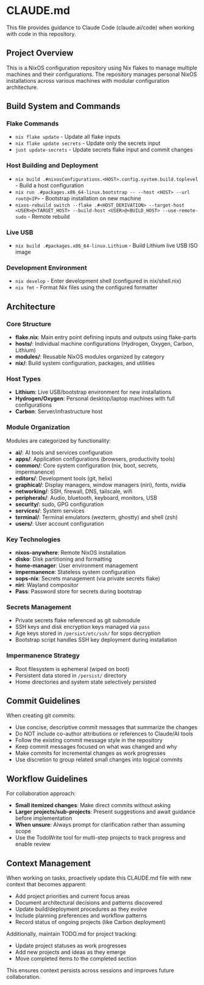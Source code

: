 # CLAUDE.md

This file provides guidance to Claude Code (claude.ai/code) when working with code in this repository.

## Project Overview

This is a NixOS configuration repository using Nix flakes to manage multiple machines and their configurations. The repository manages personal NixOS installations across various machines with modular configuration architecture.

## Build System and Commands

### Flake Commands
- `nix flake update` - Update all flake inputs
- `nix flake update secrets` - Update only the secrets input
- `just update-secrets` - Update secrets flake input and commit changes

### Host Building and Deployment
- `nix build .#nixosConfigurations.<HOST>.config.system.build.toplevel` - Build a host configuration
- `nix run .#packages.x86_64-linux.bootstrap -- --host <HOST> --url root@<IP>` - Bootstrap installation on new machine
- `nixos-rebuild switch --flake .#<HOST_DERIVATION> --target-host <USER>@<TARGET_HOST> --build-host <USER>@<BUILD_HOST> --use-remote-sudo` - Remote rebuild

### Live USB
- `nix build .#packages.x86_64-linux.Lithium` - Build Lithium live USB ISO image

### Development Environment
- `nix develop` - Enter development shell (configured in nix/shell.nix)
- `nix fmt` - Format Nix files using the configured formatter

## Architecture

### Core Structure
- **flake.nix**: Main entry point defining inputs and outputs using flake-parts
- **hosts/**: Individual machine configurations (Hydrogen, Oxygen, Carbon, Lithium)
- **modules/**: Reusable NixOS modules organized by category
- **nix/**: Build system configuration, packages, and utilities

### Host Types
- **Lithium**: Live USB/bootstrap environment for new installations
- **Hydrogen/Oxygen**: Personal desktop/laptop machines with full configurations
- **Carbon**: Server/infrastructure host

### Module Organization
Modules are categorized by functionality:
- **ai/**: AI tools and services configuration
- **apps/**: Application configurations (browsers, productivity tools)
- **common/**: Core system configuration (nix, boot, secrets, impermanence)
- **editors/**: Development tools (git, helix)
- **graphical/**: Display managers, window managers (niri), fonts, nvidia
- **networking/**: SSH, firewall, DNS, tailscale, wifi
- **peripherals/**: Audio, bluetooth, keyboard, monitors, USB
- **security/**: sudo, GPG configuration
- **services/**: System services
- **terminal/**: Terminal emulators (wezterm, ghostty) and shell (zsh)
- **users/**: User account configuration

### Key Technologies
- **nixos-anywhere**: Remote NixOS installation
- **disko**: Disk partitioning and formatting
- **home-manager**: User environment management
- **impermanence**: Stateless system configuration
- **sops-nix**: Secrets management (via private secrets flake)
- **niri**: Wayland compositor
- **Pass**: Password store for secrets during bootstrap

### Secrets Management
- Private secrets flake referenced as git submodule
- SSH keys and disk encryption keys managed via `pass`
- Age keys stored in `/persist/etc/ssh/` for sops decryption
- Bootstrap script handles SSH key deployment during installation

### Impermanence Strategy
- Root filesystem is ephemeral (wiped on boot)
- Persistent data stored in `/persist/` directory
- Home directories and system state selectively persisted

## Commit Guidelines

When creating git commits:
- Use concise, descriptive commit messages that summarize the changes
- Do NOT include co-author attributions or references to Claude/AI tools
- Follow the existing commit message style in the repository
- Keep commit messages focused on what was changed and why
- Make commits for incremental changes as work progresses
- Use discretion to group related small changes into logical commits

## Workflow Guidelines

For collaboration approach:
- **Small itemized changes**: Make direct commits without asking
- **Larger projects/sub-projects**: Present suggestions and await guidance before implementation
- **When unsure**: Always prompt for clarification rather than assuming scope
- Use the TodoWrite tool for multi-step projects to track progress and enable review

## Context Management

When working on tasks, proactively update this CLAUDE.md file with new context that becomes apparent:
- Add project priorities and current focus areas
- Document architectural decisions and patterns discovered
- Update build/deployment procedures as they evolve
- Include planning preferences and workflow patterns
- Record status of ongoing projects (like Carbon deployment)

Additionally, maintain TODO.md for project tracking:
- Update project statuses as work progresses
- Add new projects and ideas as they emerge
- Move completed items to the completed section

This ensures context persists across sessions and improves future collaboration.